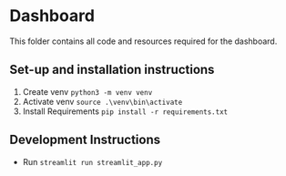 # Dashboard

This folder contains all code and resources required for the dashboard.

## Set-up and installation instructions

1. Create venv `python3 -m venv venv`
2. Activate venv `source .\venv\bin\activate`
3. Install Requirements `pip install -r requirements.txt`

## Development Instructions

- Run `streamlit run streamlit_app.py`
